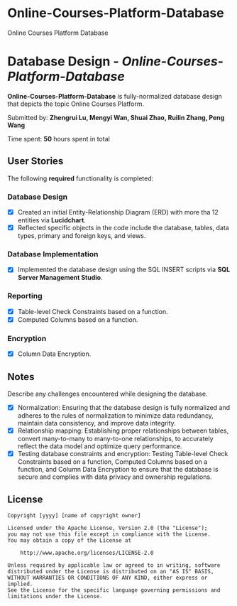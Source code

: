 # Online-Courses-Platform-Database
Online Courses Platform Database

# Database Design - *Online-Courses-Platform-Database*

**Online-Courses-Platform-Database** is fully-normalized database design that depicts the topic Online Courses Platform.

Submitted by: **Zhengrui Lu, Mengyi Wan, Shuai Zhao, Ruilin Zhang, Peng Wang**

Time spent: **50** hours spent in total

## User Stories
The following **required** functionality is completed:

### Database Design
* [X] Created an initial Entity-Relationship Diagram (ERD) with more tha 12 entities via **Lucidchart**.
* [X] Reflected specific objects in the code include the database, tables, data types, primary and foreign keys, and views.

### Database Implementation
* [X] Implemented the database design using the SQL INSERT scripts via **SQL Server Management Studio**.

### Reporting
* [X] Table-level Check Constraints based on a function.
* [X] Computed Columns based on a function.

### Encryption
* [X] Column Data Encryption.

## Notes
Describe any challenges encountered while designing the database.

* [X] Normalization: Ensuring that the database design is fully normalized and adheres to the rules of normalization to minimize data redundancy, maintain data consistency, and improve data integrity.
* [X] Relationship mapping: Establishing proper relationships between tables, convert many-to-many to many-to-one relationships, to accurately reflect the data model and optimize query performance.
* [X] Testing database constraints and encryption: Testing Table-level Check Constraints based on a function, Computed Columns based on a function, and Column Data Encryption to ensure that the database is secure and complies with data privacy and ownership regulations.

## License

    Copyright [yyyy] [name of copyright owner]

    Licensed under the Apache License, Version 2.0 (the "License");
    you may not use this file except in compliance with the License.
    You may obtain a copy of the License at

        http://www.apache.org/licenses/LICENSE-2.0

    Unless required by applicable law or agreed to in writing, software
    distributed under the License is distributed on an "AS IS" BASIS,
    WITHOUT WARRANTIES OR CONDITIONS OF ANY KIND, either express or implied.
    See the License for the specific language governing permissions and
    limitations under the License.
